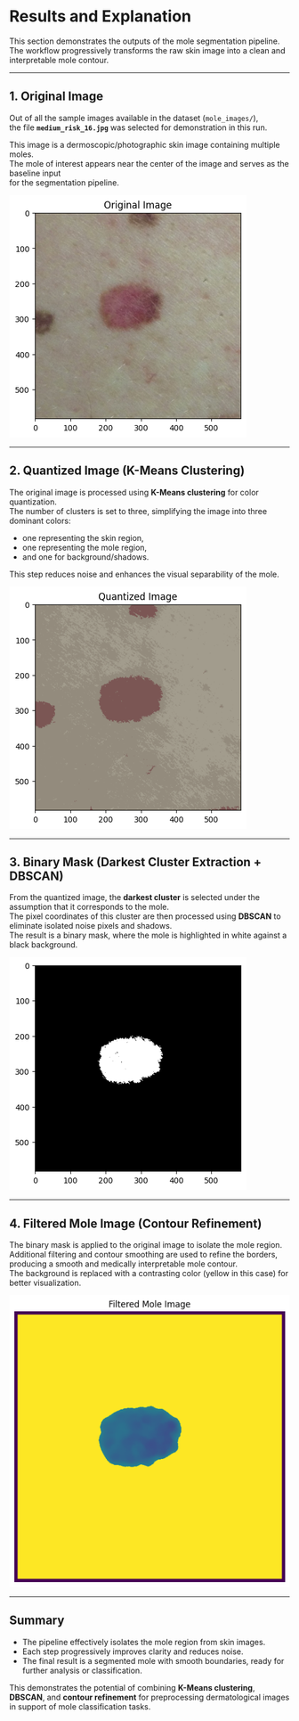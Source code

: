 # Results and Explanation

This section demonstrates the outputs of the mole segmentation pipeline.  
The workflow progressively transforms the raw skin image into a clean and interpretable mole contour.

---

## 1. Original Image
Out of all the sample images available in the dataset (`mole_images/`),  
the file **`medium_risk_16.jpg`** was selected for demonstration in this run.  

This image is a dermoscopic/photographic skin image containing multiple moles.  
The mole of interest appears near the center of the image and serves as the baseline input  
for the segmentation pipeline.

![Original Image](original-img.png)

---

## 2. Quantized Image (K-Means Clustering)
The original image is processed using **K-Means clustering** for color quantization.  
The number of clusters is set to three, simplifying the image into three dominant colors:
- one representing the skin region,  
- one representing the mole region,  
- and one for background/shadows.  

This step reduces noise and enhances the visual separability of the mole.

![Quantized Image](Quantized-img.png)

---

## 3. Binary Mask (Darkest Cluster Extraction + DBSCAN)
From the quantized image, the **darkest cluster** is selected under the assumption that it corresponds to the mole.  
The pixel coordinates of this cluster are then processed using **DBSCAN** to eliminate isolated noise pixels and shadows.  
The result is a binary mask, where the mole is highlighted in white against a black background.

![Binary Mask](Binary-img.png)

---

## 4. Filtered Mole Image (Contour Refinement)
The binary mask is applied to the original image to isolate the mole region.  
Additional filtering and contour smoothing are used to refine the borders, producing a smooth and medically interpretable mole contour.  
The background is replaced with a contrasting color (yellow in this case) for better visualization.

![Filtered Mole Image](Filtered-mole-img.png)

---

## Summary
- The pipeline effectively isolates the mole region from skin images.  
- Each step progressively improves clarity and reduces noise.  
- The final result is a segmented mole with smooth boundaries, ready for further analysis or classification.  

This demonstrates the potential of combining **K-Means clustering**, **DBSCAN**, and **contour refinement** for preprocessing dermatological images in support of mole classification tasks.

